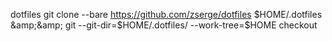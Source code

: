 dotfiles
git clone --bare https://github.com/zserge/dotfiles $HOME/.dotfiles &amp;&amp; git --git-dir=$HOME/.dotfiles/ --work-tree=$HOME checkout
